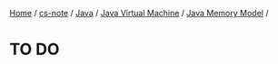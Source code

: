 [Home](https://mengxianbin.github.io) /
[cs-note](https://mengxianbin.github.io/cs-note) /
[Java](https://mengxianbin.github.io/cs-note/content/java) /
[Java Virtual Machine](https://mengxianbin.github.io/cs-note/content/java/java_virtual_machine) /
[Java Memory Model](https://mengxianbin.github.io/cs-note/content/java/java_virtual_machine/java_memory_model) /

# TO DO
